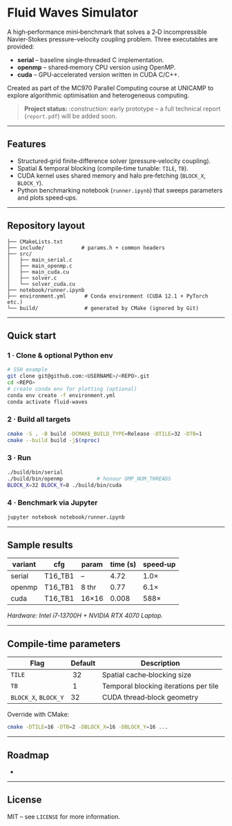 # Fluid Waves Simulator

A high‑performance mini‑benchmark that solves a 2‑D incompressible Navier‑Stokes pressure–velocity coupling problem. Three executables are provided:

* **serial** – baseline single‑threaded C implementation.
* **openmp** – shared‑memory CPU version using OpenMP.
* **cuda** – GPU‑accelerated version written in CUDA C/C++.

Created as part of the MC970 Parallel Computing course at UNICAMP to explore algorithmic optimisation and heterogeneous computing.

> **Project status:** \:construction: early prototype – a full technical report (`report.pdf`) will be added soon.

---

## Features

* Structured‑grid finite‑difference solver (pressure‑velocity coupling).
* Spatial & temporal blocking (compile‑time tunable: `TILE`, `TB`).
* CUDA kernel uses shared memory and halo pre‑fetching (`BLOCK_X`, `BLOCK_Y`).
* Python benchmarking notebook (`runner.ipynb`) that sweeps parameters and plots speed‑ups.

---

## Repository layout

```
├── CMakeLists.txt
├── include/            # params.h + common headers
├── src/
│   ├── main_serial.c
│   ├── main_openmp.c
│   ├── main_cuda.cu
│   ├── solver.c
│   └── solver_cuda.cu
├── notebook/runner.ipynb
├── environment.yml      # Conda environment (CUDA 12.1 + PyTorch etc.)
└── build/               # generated by CMake (ignored by Git)
```

---

## Quick start

### 1 · Clone & optional Python env

```bash
# SSH example
git clone git@github.com:<USERNAME>/<REPO>.git
cd <REPO>
# create conda env for plotting (optional)
conda env create -f environment.yml
conda activate fluid-waves
```

### 2 · Build all targets

```bash
cmake -S . -B build -DCMAKE_BUILD_TYPE=Release -DTILE=32 -DTB=1
cmake --build build -j$(nproc)
```

### 3 · Run

```bash
./build/bin/serial
./build/bin/openmp           # honour OMP_NUM_THREADS
BLOCK_X=32 BLOCK_Y=8 ./build/bin/cuda
```

### 4 · Benchmark via Jupyter

```bash
jupyter notebook notebook/runner.ipynb
```

---

## Sample results

| variant | cfg      | param | time (s) | speed‑up |
| ------- | -------- | ----- | -------- | -------- |
| serial  | T16\_TB1 | –     | 4.72     | 1.0×     |
| openmp  | T16\_TB1 | 8 thr | 0.77     | 6.1×     |
| cuda    | T16\_TB1 | 16×16 | 0.008    | 588×     |

*Hardware: Intel i7‑13700H + NVIDIA RTX 4070 Laptop.*

---

## Compile‑time parameters

| Flag                 | Default | Description                           |
| -------------------- | ------- | ------------------------------------- |
| `TILE`               |  32     | Spatial cache‑blocking size           |
| `TB`                 |  1      | Temporal blocking iterations per tile |
| `BLOCK_X`, `BLOCK_Y` | 32      | CUDA thread‑block geometry            |

Override with CMake:

```bash
cmake -DTILE=16 -DTB=2 -DBLOCK_X=16 -DBLOCK_Y=16 ...
```

---

## Roadmap

*

---

## License

MIT – see `LICENSE` for more information.
